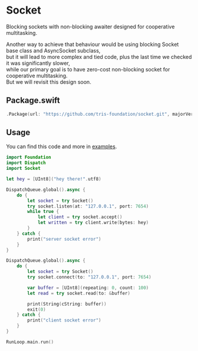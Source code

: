 # Socket

Blocking sockets with non-blocking awaiter designed for cooperative multitasking.

Another way to achieve that behaviour would be using blocking Socket base class and AsyncSocket subclass,<br>
but it will lead to more complex and tied code, plus the last time we checked it was significantly slower,<br>
while our primary goal is to have zero-cost non-blocking socket for cooperative multitasking.<br>
But we will revisit this design soon.

## Package.swift

 ```swift
.Package(url: "https://github.com/tris-foundation/socket.git", majorVersion: 0)
```

## Usage

You can find this code and more in [examples](https://github.com/tris-foundation/examples).

```swift
import Foundation
import Dispatch
import Socket

let hey = [UInt8]("hey there!".utf8)

DispatchQueue.global().async {
    do {
        let socket = try Socket()
        try socket.listen(at: "127.0.0.1", port: 7654)
        while true {
            let client = try socket.accept()
            let written = try client.write(bytes: hey)
        }
    } catch {
        print("server socket error")
    }
}

DispatchQueue.global().async {
    do {
        let socket = try Socket()
        try socket.connect(to: "127.0.0.1", port: 7654)

        var buffer = [UInt8](repeating: 0, count: 100)
        let read = try socket.read(to: &buffer)

        print(String(cString: buffer))
        exit(0)
    } catch {
        print("client socket error")
    }
}

RunLoop.main.run()
```
